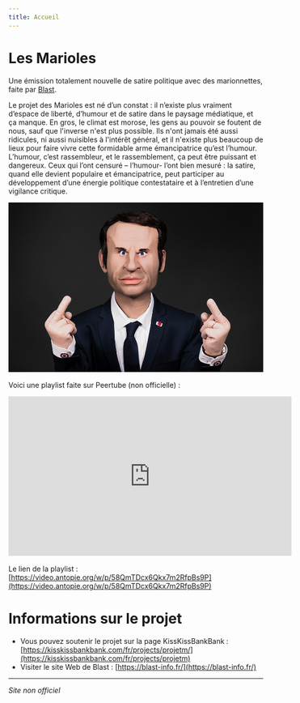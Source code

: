 ```yaml
---
title: Accueil
---
```

# Les Marioles

Une émission totalement nouvelle de satire politique avec des marionnettes, faite par [Blast](https://www.blast-info.fr/).

Le projet des Marioles est né d’un constat : il n’existe plus vraiment d’espace de liberté, d’humour et de satire dans le paysage médiatique, et ça manque. 
En gros, le climat est morose, les gens au pouvoir se foutent de nous, sauf que l'inverse n'est plus possible. Ils n'ont jamais été aussi ridicules, ni aussi nuisibles à l'intérêt général, et il n'existe plus beaucoup de lieux pour faire vivre cette formidable arme émancipatrice qu’est l’humour.
L’humour, c’est rassembleur, et le rassemblement, ça peut être puissant et dangereux. 
Ceux qui l’ont censuré – l’humour-  l’ont bien mesuré : la satire, quand elle devient populaire et émancipatrice, peut participer au développement d’une énergie politique contestataire et à l’entretien d’une vigilance critique.

![Photo d'une marionnette représentant Macron faisant des doigts d'honneur.](https://github.com/lesmarioles/scribouilli/blob/main/images/macron-mariole.jpg?raw=true)

Voici une playlist faite sur Peertube (non officielle) : 

<iframe title="Les marioles de Blast" src="https://video.antopie.org/video-playlists/embed/217c9065-8492-40ed-a62a-4bbb5b17a70f" allowfullscreen="" sandbox="allow-same-origin allow-scripts allow-popups" width="560" height="315" frameborder="0"></iframe>

Le lien de la playlist : [https://video.antopie.org/w/p/58QmTDcx6Qkx7m2RfpBs9P](https://video.antopie.org/w/p/58QmTDcx6Qkx7m2RfpBs9P)

# Informations sur le projet
- Vous pouvez soutenir le projet sur la page KissKissBankBank : [https://kisskissbankbank.com/fr/projects/projetm/](https://kisskissbankbank.com/fr/projects/projetm)
- Visiter le site Web de Blast : [https://blast-info.fr/](https://blast-info.fr/)

----
*Site non officiel*